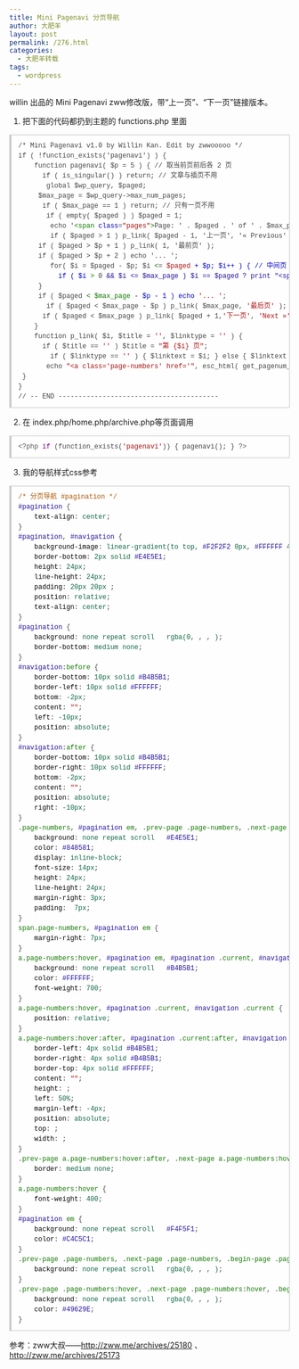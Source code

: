 ```yaml
---
title: Mini Pagenavi 分页导航
author: 大肥羊
layout: post
permalink: /276.html
categories:
  - 大肥羊转载
tags:
  - wordpress
---
```

willin 出品的 Mini Pagenavi zww修改版，带“上一页”、“下一页”链接版本。  


  
1. 把下面的代码都扔到主题的 functions.php 里面

<pre style="margin:15px 0;font:100 12px/18px monaco, andale mono, courier new;padding:10px 12px;border:#ccc 1px solid;border-left-width:4px;background-color:#fefefe;box-shadow:0 0 4px #eee;word-break:break-all;word-wrap:break-word;color:#444">/* Mini Pagenavi v1.0 by Willin Kan. Edit by zwwooooo */<br />if ( !function_exists('pagenavi') ) {<br />	function pagenavi( $p = 5 ) { // 取当前页前后各 2 页<br />		if ( is_singular() ) return; // 文章与插页不用<br />		global $wp_query, $paged;<br />		$max_page = $wp_query-&gt;max_num_pages;<br />		if ( $max_page == 1 ) return; // 只有一页不用<br />		if ( empty( $paged ) ) $paged = 1;<br />		echo '<span style="color:#170">&lt;span</span> <span style="color:#00c">class</span>=<span style="color:#a11">"pages"</span><span style="color:#170">&gt;</span>Page: ' . $paged . ' of ' . $max_page . ' <span style="color:#170">&lt;/span</span><span style="color:#170">&gt;</span> '; // 显示页数<br />		if ( $paged &gt; 1 ) p_link( $paged - 1, '上一页', '« Previous' );/* 如果当前页大于1就显示上一页链接 */<br />		if ( $paged &gt; $p + 1 ) p_link( 1, '最前页' );<br />		if ( $paged &gt; $p + 2 ) echo '... ';<br />		for( $i = $paged - $p; $i <span style="color:#170">&lt;</span>= <span style="color:#a11">$paged</span> <span style="color:#00c">+</span> <span style="color:#00c">$p;</span> <span style="color:#00c">$i++</span> <span style="color:#00c">)</span> <span style="color:#00c">{</span> <span style="color:#00c">/</span><span style="color:#00c">/</span> <span style="color:#00c">中间页</span><br />			<span style="color:#00c">if</span> <span style="color:#00c">(</span> <span style="color:#00c">$i</span> <span style="color:#170">&gt;</span> 0 <span style="color:#219">&& $i &lt;= $max_page ) $i == $paged ? print "&lt;span class='page-numbers current'&gt;{$i}&lt;/span&gt; " : p_link( $i );</span><br />		}<br />		if ( $paged <span style="color:#170">&lt; $max_page</span> <span style="color:#00c">-</span> <span style="color:#00c">$p</span> <span style="color:#00c">-</span> <span style="color:#00c">1</span> <span style="color:#00c">)</span> <span style="color:#00c">echo</span> <span style="color:#a11">'... '</span><span style="color:#@cm-word">;</span><br />		<span style="color:#@cm-word">if</span> <span style="color:#@cm-word">(</span> <span style="color:#@cm-word">$paged</span> <span style="color:#@cm-word">&lt;</span> <span style="color:#@cm-word">$max_page</span> <span style="color:#@cm-word">-</span> <span style="color:#@cm-word">$p</span> <span style="color:#@cm-word">)</span> <span style="color:#@cm-word">p_link(</span> <span style="color:#@cm-word">$max_page,</span> <span style="color:#a11">'最后页'</span> <span style="color:#@cm-word">);</span><br />		<span style="color:#@cm-word">if</span> <span style="color:#@cm-word">(</span> <span style="color:#@cm-word">$paged</span> <span style="color:#@cm-word">&lt;</span> <span style="color:#@cm-word">$max_page</span> <span style="color:#@cm-word">)</span> <span style="color:#@cm-word">p_link(</span> <span style="color:#@cm-word">$paged</span> <span style="color:#@cm-word">+</span> <span style="color:#@cm-word">1,</span><span style="color:#a11">'下一页'</span><span style="color:#@cm-word">,</span> <span style="color:#a11">'Next »'</span> <span style="color:#@cm-word">);</span><span style="color:#@cm-word">/*</span> <span style="color:#@cm-word">如果当前页不是最后一页显示下一页链接</span> <span style="color:#@cm-word">*</span><span style="color:#@cm-word">/</span><br />	<span style="color:#@cm-word">}</span><br />	<span style="color:#@cm-word">function</span> <span style="color:#@cm-word">p_link(</span> <span style="color:#@cm-word">$i,</span> <span style="color:#@cm-word">$title</span> = <span style="color:#a11">''</span><span style="color:#@cm-word">,</span> <span style="color:#@cm-word">$linktype</span> = <span style="color:#a11">''</span> <span style="color:#@cm-word">)</span> <span style="color:#@cm-word">{</span><br />		<span style="color:#@cm-word">if</span> <span style="color:#@cm-word">(</span> <span style="color:#@cm-word">$title</span> == <span style="color:#a11">''</span> <span style="color:#@cm-word">)</span> <span style="color:#@cm-word">$title</span> = <span style="color:#a11">"第 {$i} 页"</span><span style="color:#@cm-word">;</span><br />		<span style="color:#@cm-word">if</span> <span style="color:#@cm-word">(</span> <span style="color:#@cm-word">$linktype</span> == <span style="color:#a11">''</span> <span style="color:#@cm-word">)</span> <span style="color:#@cm-word">{</span> <span style="color:#@cm-word">$linktext</span> = <span style="color:#@cm-word">$i;</span> <span style="color:#@cm-word">}</span> <span style="color:#@cm-word">else</span> <span style="color:#@cm-word">{</span> <span style="color:#@cm-word">$linktext</span> = <span style="color:#@cm-word">$linktype;</span> <span style="color:#@cm-word">}</span><br />		<span style="color:#@cm-word">echo</span> <span style="color:#a11">"&lt;a class='page-numbers' href='"</span><span style="color:#@cm-word">,</span> <span style="color:#@cm-word">esc_html(</span> <span style="color:#@cm-word">get_pagenum_link(</span> <span style="color:#@cm-word">$i</span> <span style="color:#@cm-word">)</span> <span style="color:#@cm-word">),</span> <span style="color:#a11">"' title='{$title}'&gt;{$linktext}&lt;/a&gt; "</span><span style="color:#@cm-word">;</span><br />	<span style="color:#@cm-word">}</span><br /><span style="color:#@cm-word">}</span><br /><span style="color:#@cm-word">/</span><span style="color:#@cm-word">/</span> <span style="color:#@cm-word">--</span> <span style="color:#@cm-word">END</span> <span style="color:#@cm-word">----------------------------------------</span></pre>

2. 在 index.php/home.php/archive.php等页面调用

<pre style="margin:15px 0;font:100 12px/18px monaco, andale mono, courier new;padding:10px 12px;border:#ccc 1px solid;border-left-width:4px;background-color:#fefefe;box-shadow:0 0 4px #eee;word-break:break-all;word-wrap:break-word;color:#444"><span style="color:#555">&lt;?php</span> <span style="color:#708">if</span> (<span style="color:#@cm-word">function_exists</span>(<span style="color:#a11">'pagenavi'</span>)) { <span style="color:#@cm-word">pagenavi</span>(); } <span style="color:#555">?&gt;</span></pre>

3. 我的导航样式css参考

<pre style="margin:15px 0;font:100 12px/18px monaco, andale mono, courier new;padding:10px 12px;border:#ccc 1px solid;border-left-width:4px;background-color:#fefefe;box-shadow:0 0 4px #eee;word-break:break-all;word-wrap:break-word;color:#444"><span style="color:#a50">/* 分页导航 #pagination */</span><br /><span style="color:#219">#pagination</span> {<br />    <span style="color:#000">text-align</span>: <span style="color:#164">center</span>;<br />}<br /><span style="color:#219">#pagination</span>, <span style="color:#219">#navigation</span> {<br />    <span style="color:#000">background-image</span>: <span style="color:#164">linear-gradient</span><span style="color:#164">(to</span> <span style="color:#164">top</span>, <span style="color:#219">#F2F2F2</span> <span style="color:#164">0px</span>, <span style="color:#219">#FFFFFF</span> <span style="color:#164">40px</span><span style="color:#164">)</span>;<br />    <span style="color:#000">border-bottom</span>: <span style="color:#164">2px</span> <span style="color:#164">solid</span> <span style="color:#219">#E4E5E1</span>;<br />    <span style="color:#000">height</span>: <span style="color:#164">24px</span>;<br />    <span style="color:#000">line-height</span>: <span style="color:#164">24px</span>;<br />    <span style="color:#000">padding</span>: <span style="color:#164">20px</span> <span style="color:#164">20px</span> <span style="color:#164"></span>;<br />    <span style="color:#000">position</span>: <span style="color:#164">relative</span>;<br />    <span style="color:#000">text-align</span>: <span style="color:#164">center</span>;<br />}<br /><span style="color:#219">#pagination</span> {<br />    <span style="color:#000">background</span>: <span style="color:#164">none</span> <span style="color:#164">repeat</span> <span style="color:#164">scroll</span> <span style="color:#164"></span> <span style="color:#164"></span> <span style="color:#164">rgba</span><span style="color:#164">(0</span>, <span style="color:#164"></span>, <span style="color:#164"></span>, <span style="color:#164"></span><span style="color:#164">)</span>;<br />    <span style="color:#000">border-bottom</span>: <span style="color:#164">medium</span> <span style="color:#164">none</span>;<br />}<br /><span style="color:#219">#navigation</span>:<span style="color:#170">before</span> {<br />    <span style="color:#000">border-bottom</span>: <span style="color:#164">10px</span> <span style="color:#164">solid</span> <span style="color:#219">#B4B5B1</span>;<br />    <span style="color:#000">border-left</span>: <span style="color:#164">10px</span> <span style="color:#164">solid</span> <span style="color:#219">#FFFFFF</span>;<br />    <span style="color:#000">bottom</span>: <span style="color:#164">-2px</span>;<br />    <span style="color:#000">content</span>: <span style="color:#a11">""</span>;<br />    <span style="color:#000">left</span>: <span style="color:#164">-10px</span>;<br />    <span style="color:#000">position</span>: <span style="color:#164">absolute</span>;<br />}<br /><span style="color:#219">#navigation</span>:<span style="color:#170">after</span> {<br />    <span style="color:#000">border-bottom</span>: <span style="color:#164">10px</span> <span style="color:#164">solid</span> <span style="color:#219">#B4B5B1</span>;<br />    <span style="color:#000">border-right</span>: <span style="color:#164">10px</span> <span style="color:#164">solid</span> <span style="color:#219">#FFFFFF</span>;<br />    <span style="color:#000">bottom</span>: <span style="color:#164">-2px</span>;<br />    <span style="color:#000">content</span>: <span style="color:#a11">""</span>;<br />    <span style="color:#000">position</span>: <span style="color:#164">absolute</span>;<br />    <span style="color:#000">right</span>: <span style="color:#164">-10px</span>;<br />}<br />.<span style="color:#170">page-numbers</span>, <span style="color:#219">#pagination</span> <span style="color:#170">em</span>, .<span style="color:#170">prev-page</span> .<span style="color:#170">page-numbers</span>, .<span style="color:#170">next-page</span> .<span style="color:#170">page-numbers</span>, .<span style="color:#170">begin-page</span>, .<span style="color:#170">end-page</span> {<br />    <span style="color:#000">background</span>: <span style="color:#164">none</span> <span style="color:#164">repeat</span> <span style="color:#164">scroll</span> <span style="color:#164"></span> <span style="color:#164"></span> <span style="color:#219">#E4E5E1</span>;<br />    <span style="color:#000">color</span>: <span style="color:#219">#848581</span>;<br />    <span style="color:#000">display</span>: <span style="color:#164">inline-block</span>;<br />    <span style="color:#000">font-size</span>: <span style="color:#164">14px</span>;<br />    <span style="color:#000">height</span>: <span style="color:#164">24px</span>;<br />    <span style="color:#000">line-height</span>: <span style="color:#164">24px</span>;<br />    <span style="color:#000">margin-right</span>: <span style="color:#164">3px</span>;<br />    <span style="color:#000">padding</span>: <span style="color:#164"></span> <span style="color:#164">7px</span>;<br />}<br /><span style="color:#170">span</span>.<span style="color:#170">page-numbers</span>, <span style="color:#219">#pagination</span> <span style="color:#170">em</span> {<br />    <span style="color:#000">margin-right</span>: <span style="color:#164">7px</span>;<br />}<br /><span style="color:#170">a</span>.<span style="color:#170">page-numbers</span>:<span style="color:#170">hover</span>, <span style="color:#219">#pagination</span> <span style="color:#170">em</span>, <span style="color:#219">#pagination</span> .<span style="color:#170">current</span>, <span style="color:#219">#navigation</span> .<span style="color:#170">current</span>, .<span style="color:#170">begin-page</span>, .<span style="color:#170">end-page</span> {<br />    <span style="color:#000">background</span>: <span style="color:#164">none</span> <span style="color:#164">repeat</span> <span style="color:#164">scroll</span> <span style="color:#164"></span> <span style="color:#164"></span> <span style="color:#219">#B4B5B1</span>;<br />    <span style="color:#000">color</span>: <span style="color:#219">#FFFFFF</span>;<br />    <span style="color:#000">font-weight</span>: <span style="color:#164">700</span>;<br />}<br /><span style="color:#170">a</span>.<span style="color:#170">page-numbers</span>:<span style="color:#170">hover</span>, <span style="color:#219">#pagination</span> .<span style="color:#170">current</span>, <span style="color:#219">#navigation</span> .<span style="color:#170">current</span> {<br />    <span style="color:#000">position</span>: <span style="color:#164">relative</span>;<br />}<br /><span style="color:#170">a</span>.<span style="color:#170">page-numbers</span>:<span style="color:#170">hover</span>:<span style="color:#170">after</span>, <span style="color:#219">#pagination</span> .<span style="color:#170">current</span>:<span style="color:#170">after</span>, <span style="color:#219">#navigation</span> .<span style="color:#170">current</span>:<span style="color:#170">after</span> {<br />    <span style="color:#000">border-left</span>: <span style="color:#164">4px</span> <span style="color:#164">solid</span> <span style="color:#219">#B4B5B1</span>;<br />    <span style="color:#000">border-right</span>: <span style="color:#164">4px</span> <span style="color:#164">solid</span> <span style="color:#219">#B4B5B1</span>;<br />    <span style="color:#000">border-top</span>: <span style="color:#164">4px</span> <span style="color:#164">solid</span> <span style="color:#219">#FFFFFF</span>;<br />    <span style="color:#000">content</span>: <span style="color:#a11">""</span>;<br />    <span style="color:#000">height</span>: <span style="color:#164"></span>;<br />    <span style="color:#000">left</span>: <span style="color:#164">50%</span>;<br />    <span style="color:#000">margin-left</span>: <span style="color:#164">-4px</span>;<br />    <span style="color:#000">position</span>: <span style="color:#164">absolute</span>;<br />    <span style="color:#000">top</span>: <span style="color:#164"></span>;<br />    <span style="color:#000">width</span>: <span style="color:#164"></span>;<br />}<br />.<span style="color:#170">prev-page</span> <span style="color:#170">a</span>.<span style="color:#170">page-numbers</span>:<span style="color:#170">hover</span>:<span style="color:#170">after</span>, .<span style="color:#170">next-page</span> <span style="color:#170">a</span>.<span style="color:#170">page-numbers</span>:<span style="color:#170">hover</span>:<span style="color:#170">after</span> {<br />    <span style="color:#000">border</span>: <span style="color:#164">medium</span> <span style="color:#164">none</span>;<br />}<br /><span style="color:#170">a</span>.<span style="color:#170">page-numbers</span>:<span style="color:#170">hover</span> {<br />    <span style="color:#000">font-weight</span>: <span style="color:#164">400</span>;<br />}<br /><span style="color:#219">#pagination</span> <span style="color:#170">em</span> {<br />    <span style="color:#000">background</span>: <span style="color:#164">none</span> <span style="color:#164">repeat</span> <span style="color:#164">scroll</span> <span style="color:#164"></span> <span style="color:#164"></span> <span style="color:#219">#F4F5F1</span>;<br />    <span style="color:#000">color</span>: <span style="color:#219">#C4C5C1</span>;<br />}<br />.<span style="color:#170">prev-page</span> .<span style="color:#170">page-numbers</span>, .<span style="color:#170">next-page</span> .<span style="color:#170">page-numbers</span>, .<span style="color:#170">begin-page</span> .<span style="color:#170">page-numbers</span>, .<span style="color:#170">end-page</span> .<span style="color:#170">page-numbers</span> {<br />    <span style="color:#000">background</span>: <span style="color:#164">none</span> <span style="color:#164">repeat</span> <span style="color:#164">scroll</span> <span style="color:#164"></span> <span style="color:#164"></span> <span style="color:#164">rgba</span><span style="color:#164">(0</span>, <span style="color:#164"></span>, <span style="color:#164"></span>, <span style="color:#164"></span><span style="color:#164">)</span>;<br />}<br />.<span style="color:#170">prev-page</span> .<span style="color:#170">page-numbers</span>:<span style="color:#170">hover</span>, .<span style="color:#170">next-page</span> .<span style="color:#170">page-numbers</span>:<span style="color:#170">hover</span>, .<span style="color:#170">begin-page</span> .<span style="color:#170">page-numbers</span>:<span style="color:#170">hover</span>, .<span style="color:#170">end-page</span> .<span style="color:#170">page-numbers</span>:<span style="color:#170">hover</span> {<br />    <span style="color:#000">background</span>: <span style="color:#164">none</span> <span style="color:#164">repeat</span> <span style="color:#164">scroll</span> <span style="color:#164"></span> <span style="color:#164"></span> <span style="color:#164">rgba</span><span style="color:#164">(0</span>, <span style="color:#164"></span>, <span style="color:#164"></span>, <span style="color:#164"></span><span style="color:#164">)</span>;<br />    <span style="color:#000">color</span>: <span style="color:#219">#49629E</span>;<br />}</pre>

参考：zww大叔——http://zww.me/archives/25180 、 http://zww.me/archives/25173